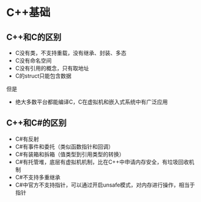 # C++基础

## C++和C的区别

* C没有类，不支持重载，没有继承、封装、多态
* C没有命名空间
* C没有引用的概念，只有取地址
* C的struct只能包含数据

但是

* 绝大多数平台都能编译C，C在虚拟机和嵌入式系统中有广泛应用

## C++和C\#的区别

* C\#有反射
* C\#有事件和委托（类似函数指针和回调）
* C\#有装箱和拆箱（值类型到引用类型的转换）
* C\#有托管堆，底层有虚拟机机制，比在C++中申请内存安全，有垃圾回收机制
* C\#不支持多重继承
* C\#中官方不支持指针，可以通过开启unsafe模式，对内存进行操作，相当于指针

